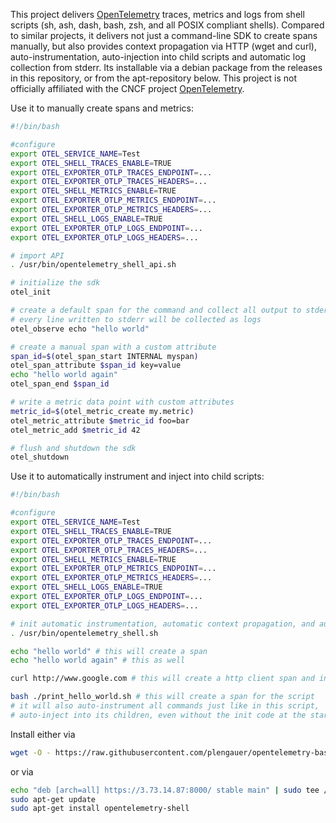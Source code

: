 This project delivers [OpenTelemetry](https://opentelemetry.io/) traces, metrics and logs from shell scripts (sh, ash, dash, bash, zsh, and all POSIX compliant shells). Compared to similar projects, it delivers not just a command-line SDK to create spans manually, but also provides context propagation via HTTP (wget and curl), auto-instrumentation, auto-injection into child scripts and automatic log collection from stderr. Its installable via a debian package from the releases in this repository, or from the apt-repository below. This project is not officially affiliated with the CNCF project [OpenTelemetry](https://opentelemetry.io/).

Use it to manually create spans and metrics:
```bash
#!/bin/bash

#configure
export OTEL_SERVICE_NAME=Test
export OTEL_SHELL_TRACES_ENABLE=TRUE
export OTEL_EXPORTER_OTLP_TRACES_ENDPOINT=...
export OTEL_EXPORTER_OTLP_TRACES_HEADERS=...
export OTEL_SHELL_METRICS_ENABLE=TRUE
export OTEL_EXPORTER_OTLP_METRICS_ENDPOINT=...
export OTEL_EXPORTER_OTLP_METRICS_HEADERS=...
export OTEL_SHELL_LOGS_ENABLE=TRUE
export OTEL_EXPORTER_OTLP_LOGS_ENDPOINT=...
export OTEL_EXPORTER_OTLP_LOGS_HEADERS=...

# import API
. /usr/bin/opentelemetry_shell_api.sh

# initialize the sdk
otel_init

# create a default span for the command and collect all output to stderr as logs
# every line written to stderr will be collected as logs
otel_observe echo "hello world"

# create a manual span with a custom attribute
span_id=$(otel_span_start INTERNAL myspan)
otel_span_attribute $span_id key=value
echo "hello world again"
otel_span_end $span_id

# write a metric data point with custom attributes
metric_id=$(otel_metric_create my.metric)
otel_metric_attribute $metric_id foo=bar
otel_metric_add $metric_id 42

# flush and shutdown the sdk
otel_shutdown
```

Use it to automatically instrument and inject into child scripts:
```bash
#!/bin/bash

#configure 
export OTEL_SERVICE_NAME=Test
export OTEL_SHELL_TRACES_ENABLE=TRUE
export OTEL_EXPORTER_OTLP_TRACES_ENDPOINT=...
export OTEL_EXPORTER_OTLP_TRACES_HEADERS=...
export OTEL_SHELL_METRICS_ENABLE=TRUE
export OTEL_EXPORTER_OTLP_METRICS_ENDPOINT=...
export OTEL_EXPORTER_OTLP_METRICS_HEADERS=...
export OTEL_SHELL_LOGS_ENABLE=TRUE
export OTEL_EXPORTER_OTLP_LOGS_ENDPOINT=...
export OTEL_EXPORTER_OTLP_LOGS_HEADERS=...

# init automatic instrumentation, automatic context propagation, and automatic log collection
. /usr/bin/opentelemetry_shell.sh

echo "hello world" # this will create a span
echo "hello world again" # this as well

curl http://www.google.com # this will create a http client span and inject w3c tracecontext

bash ./print_hello_world.sh # this will create a span for the script
# it will also auto-instrument all commands just like in this script,
# auto-inject into its children, even without the init code at the start
```

Install either via
```bash
wget -O - https://raw.githubusercontent.com/plengauer/opentelemetry-bash/main/INSTALL.sh | sh -E
```
or via
```bash
echo "deb [arch=all] https://3.73.14.87:8000/ stable main" | sudo tee /etc/apt/sources.list.d/example.list
sudo apt-get update
sudo apt-get install opentelemetry-shell
```

